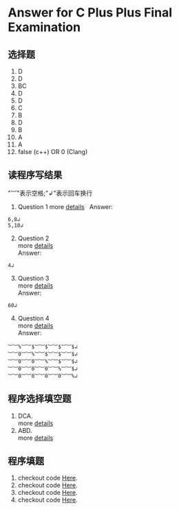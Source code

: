 # Answer for C Plus Plus Final Examination
## 选择题
1. D
2. D
3. BC
4. D
5. D
6. C
7. B
8. D
9. B
10. A
11. A
12. false  (c++) OR 0 (Clang)   

## 读程序写结果  
"︺"表示空格;"↲"表示回车换行  

1. Question 1
 more [details](1.c)   
 Answer:  
 ```
6,8↲
5,10↲
 ```
 
2. Question 2  
 more [details](2.c)  
 Answer:  
 ```
4↲
 ```
 
3. Question 3  
 more [details](3.c)  
 Answer:  
 ```
60↲
 ```
 
4. Question 4  
 more [details](4.c)  
 Answer:  
 ```
︺︺%︺︺$︺︺$︺︺$︺︺$↲
︺︺0︺︺%︺︺$︺︺$︺︺$↲
︺︺0︺︺0︺︺%︺︺$︺︺$↲
︺︺0︺︺0︺︺0︺︺%︺︺$↲
︺︺0︺︺0︺︺0︺︺0︺︺%↲
 ```

## 程序选择填空题
1. DCA.  
 more [details](d1.c)  
2. ABD.  
 more [details](d2.c)  

## 程序填题
1. checkout code [Here](e1.c).
2. checkout code [Here](e2.c).
3. checkout code [Here](e3.c).
4. checkout code [Here](e4.c).
